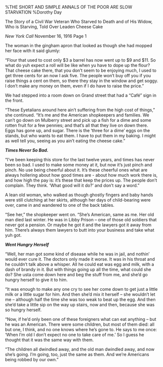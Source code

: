 %THE SHORT AND SIMPLE ANNALS OF THE POOR ARE SLOW STARVATION%Dorothy Day
The Story of a Civil War Veteran Who Starved toDeath and of His Widow, Who is Starving,Told Over Leaden Cheese Cake
*New York Call* November 16, 1916 Page 1
 The woman in the gingham apron that looked as though she had mopped her face with it said glumly:
 “Flour that used to cost only $3 a barrel has now went up to $9 and $11. So what do yuh expect a roll will be like when yu have to dope up the flour? That cheese cake there, that you don’t seem to be enjoying much, I used to get three cents for an now I ask five. The people won’t buy off you if you raise things a cent on them, so there they stay in the window and get soggy. I don’t make any money on them, even if I do have to raise the price.”
We had stepped into a room down on Grand street that had a “Café” sign in the front.
“These Eyetalians around here ain’t suffering from the high cost of things,” she continued. “It’s me and the American shopkeepers and families. We can’t go down on Mulberry street and pick up a fish for a dime and some rotten fruit for a few pennies; and that’s all that they live on down there. Eggs has gone up, and sugar. There is the ‘three for a dime’ eggs on the stands, but who wants to eat them. I have to put them in my baking. I might as well tell you, seeing as you ain’t eating the cheese cake.”
__*Times Never So Bad.*__“I’ve been keeping this store for the last twelve years, and times has never been so bad. I used to make some money at it, but now it’s just pinch and pinch. No use being cheerful about it. It’s these cheerful ones what are always hollering about how good times are - about how much work there is, and how high the pay is: it’s these that keep the prices up. The people don’t complain. They think. ‘What good will it do?’ and don’t say a word.”
A lean old woman, who walked as though ghostly fingers and baby hands were still clutching at her skirts, although her days of child-bearing were over, came in and wandered to one of the back tables.“See her,” the shopkeeper went on. “She’s American, same as me. Her old man died last winter. He was in Libby Prison – one of those old soldiers that never got a pension. Or maybe he got it and the lawyers got it away from him. There’s always them lawyers to butt into your business and take what yuh got.
__*Went Hungry Herself*__
“Well, her man got some kind of disease while he was in jail, and nothin’ would ever cure it. The doctors only made it worse. It was in his throat and he couldn’t talk above a whisper. All he could eat was egg and milk, with a dash of brandy in it. But with things going up all the time, what could she do? She usta come down here and beg the stuff from me, and she’d go hungry herself to give it to him.
“It was enough to make any one cry to see her come down to get just a little milk or a little sugar for him. And then she’d mix it herself – she wouldn’t let me – although half the time she was too weak to beat up the egg. And then she’d take a little sip on the way up stairs, now and then, because she was so hungry herself.
“Now, if he’d only been one of these foreigners what can eat anything – but he was an American. There were some children, but most of them died: all but one, I think, and no one knows where he’s gone to. He says to me once: ‘When I’m old I don’t expect no one to take care of me.’ So I guess he thought that it was the same way with them.“The children all dwindled away, and the old man dwindled away, and now she’s going. I’m going, too, just the same as them. And we’re Americans being robbed by our own.”